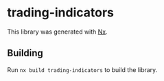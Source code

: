 # trading-indicators

This library was generated with [Nx](https://nx.dev).

## Building

Run `nx build trading-indicators` to build the library.
